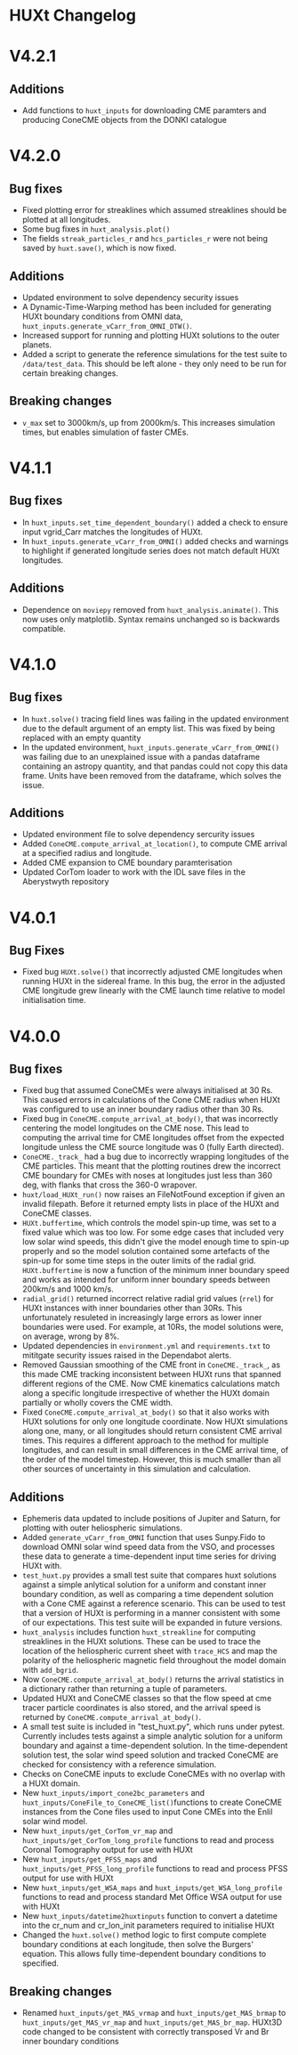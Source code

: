 # HUXt Changelog

# V4.2.1

## Additions
- Add functions to `huxt_inputs` for downloading CME paramters and producing ConeCME objects from the DONKI catalogue

# V4.2.0
## Bug fixes
- Fixed plotting error for streaklines which assumed streaklines should be plotted at all longitudes.
- Some bug fixes in `huxt_analysis.plot()`
- The fields `streak_particles_r` and `hcs_particles_r` were not being saved by `huxt.save()`, which is now fixed. 

## Additions
- Updated environment to solve dependency security issues
- A Dynamic-Time-Warping method has been included for generating HUXt boundary conditions from OMNI data, `huxt_inputs.generate_vCarr_from_OMNI_DTW()`.
- Increased support for running and plotting HUXt solutions to the outer planets.
- Added a script to generate the reference simulations for the test suite to `/data/test_data`. This should be left alone - they only need to be run for certain breaking changes.

## Breaking changes
- `v_max` set to 3000km/s, up from 2000km/s. This increases simulation times, but enables simulation of faster CMEs.

# V4.1.1
## Bug fixes
- In `huxt_inputs.set_time_dependent_boundary()` added a check to ensure input vgrid_Carr matches the longitudes of HUXt.
- In `huxt_inputs.generate_vCarr_from_OMNI()` added checks and warnings to highlight if generated longitude series does not match default HUXt longitudes.

## Additions
- Dependence on `moviepy` removed from `huxt_analysis.animate()`. This now uses only matplotlib. Syntax remains unchanged so is backwards compatible.

# V4.1.0

## Bug fixes
- In `huxt.solve()` tracing field lines was failing in the updated environment due to the default argument of an empty list. This was fixed by being replaced with an empty quantity
- In the updated environment, `huxt_inputs.generate_vCarr_from_OMNI()` was failing due to an unexplained issue with a pandas dataframe containing an astropy quantity, and that pandas could not copy this data frame. Units have been removed from the dataframe, which solves the issue. 

## Additions
- Updated environment file to solve dependency sercurity issues
- Added `ConeCME.compute_arrival_at_location()`, to compute CME arrival at a specified radius and longitude.
- Added CME expansion to CME boundary paramterisation
- Updated CorTom loader to work with the IDL save files in the Aberystwyth repository

# V4.0.1

## Bug Fixes
- Fixed bug `HUXt.solve()` that incorrectly adjusted CME longitudes when running HUXt in the sidereal frame. In this bug, the error in the adjusted CME longitude grew linearly with the CME launch time relative to model initialisation time.

# V4.0.0

## Bug fixes
- Fixed bug that assumed ConeCMEs were always initialised at 30 Rs. This caused errors in calculations of the Cone CME radius when HUXt was configured to use an inner boundary radius other than 30 Rs.  
- Fixed bug in `ConeCME.compute_arrival_at_body()`, that was incorrectly centering the model longitudes on the CME nose. This lead to computing the arrival time for CME longitudes offset from the expected longitude unless the CME source longitude was 0 (fully Earth directed).
- `ConeCME._track_` had a bug due to incorrectly wrapping longitudes of the CME particles. This meant that the plotting routines drew the incorrect CME boundary for CMEs with noses at longitudes just less than 360 deg, with flanks that cross the 360-0 wrapover.  
- `huxt/load_HUXt_run()` now raises an FileNotFound exception if given an invalid filepath. Before it returned empty lists in place of the HUXt and ConeCME classes.
- `HUXt.buffertime`, which controls the model spin-up time, was set to a fixed value which was too low. For some edge cases that included very low solar wind speeds, this didn't give the model enough time to spin-up properly and so the model solution contained some artefacts of the spin-up for some time steps in the outer limits of the radial grid. `HUXt.buffertime` is now a function of the minimum inner boundary speed and works as intended for uniform inner boundary speeds between 200km/s and 1000 km/s. 
- `radial_grid()` returned incorrect relative radial grid values (`rrel`) for HUXt instances with inner boundaries other than  30Rs. This unfortunately resuleted in increasingly large errors as lower inner boundaries were used. For example, at 10Rs, the model solutions were, on average, wrong by 8%. 
- Updated dependencies in `environment.yml` and `requirements.txt` to mititgate security issues raised in the Dependabot alerts.
- Removed Gaussian smoothing of the CME front in `ConeCME._track_`, as this made CME tracking inconsistent between HUXt runs that spanned different regions of the CME. Now CME kinematics calculations match along a specific longitude irrespective of whether the HUXt domain partially or wholly covers the CME width. 
- Fixed `ConeCME.compute_arrival_at_body()` so that it also works with HUXt solutions for only one longitude coordinate. Now HUXt simulations along one, many, or all longitudes should return consistent CME arrival times. This requires a different approach to the method for multiple longitudes, and can result in small differences in the CME arrival time, of the order of the model timestep. However, this is much smaller than all other sources of uncertainty in this simulation and calculation.

## Additions
- Ephemeris data updated to include positions of Jupiter and Saturn, for plotting with outer heliospheric simulations.
- Added `generate_vCarr_from_OMNI` function that uses Sunpy.Fido to download OMNI solar wind speed data from the VSO, and processes these data to generate a time-dependent input time series for driving HUXt with.
- `test_huxt.py` provides a small test suite that compares huxt solutions against a simple anlytical solution for a uniform and constant inner boundary condition, as well as comparing a time dependent solution with a Cone CME against a reference scenario. This can be used to test that a version of HUXt is performing in a manner consistent with some of our expectations. This test suite will be expanded in future versions.
- `huxt_analysis` includes function `huxt_streakline` for computing streaklines in the HUXt solutions. These can be used to trace the location of the heliospheric current sheet with `trace_HCS` and map the polarity of the heliospheric magnetic field throughout the model domain with `add_bgrid`. 
- Now `ConeCME.compute_arrival_at_body()` returns the arrival statistics in a dictionary rather than returning a tuple of parameters.
- Updated HUXt and ConeCME classes so that the flow speed at cme tracer particle coordinates is also stored, and the arrival speed is returned by `ConeCME.compute_arrival_at_body()`.
- A small test suite is included in "test_huxt.py", which runs under pytest. Currently includes tests against a simple analytic solution for a uniform boundary and against a time-dependent solution. In the time-dependent solution test, the solar wind speed solution and tracked ConeCME are checked for consistency with a reference simulation.
- Checks on ConeCME inputs to exclude ConeCMEs with no overlap with a HUXt domain.
- New `huxt_inputs/import_cone2bc_parameters` and `huxt_inputs/ConeFile_to_ConeCME_list()`functions to create ConeCME instances from the Cone files used to input Cone CMEs into the Enlil solar wind model.
- New `huxt_inputs/get_CorTom_vr_map` and `huxt_inputs/get_CorTom_long_profile` functions to read and process Coronal Tomography output for use with HUXt
- New `huxt_inputs/get_PFSS_maps` and `huxt_inputs/get_PFSS_long_profile` functions to read and process PFSS output for use with HUXt
- New `huxt_inputs/get_WSA_maps` and `huxt_inputs/get_WSA_long_profile` functions to read and process standard Met Office WSA output for use with HUXt
- New `huxt_inputs/datetime2huxtinputs` function to convert a datetime into the cr_num and cr_lon_init parameters required to initialise HUXt
- Changed the `huxt.solve()` method logic to first compute complete boundary conditions at each longitude, then solve the Burgers' equation. This allows fully time-dependent boundary conditions to specified.

## Breaking changes
- Renamed `huxt_inputs/get_MAS_vrmap` and `huxt_inputs/get_MAS_brmap` to `huxt_inputs/get_MAS_vr_map` and `huxt_inputs/get_MAS_br_map`. HUXt3D code changed to be consistent with correctly transposed Vr and Br inner boundary conditions



